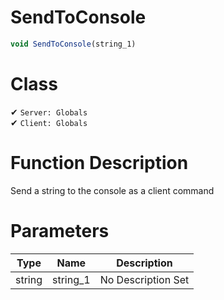 # SendToConsole
```js	
void SendToConsole(string_1)
```
# Class
✔ `Server: Globals`  
✔ `Client: Globals`  

# Function Description
Send a string to the console as a client command
# Parameters
Type|Name|Description
--|--|--
string|string_1|No Description Set
